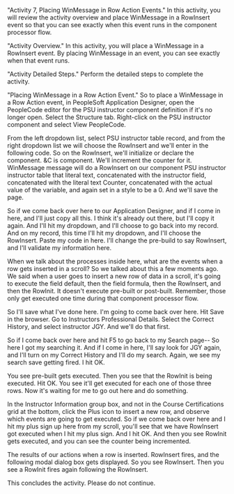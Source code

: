 "Activity 7, Placing WinMessage in Row Action Events." In this activity, you will review the activity overview and place WinMessage in a RowInsert event so that you can see exactly when this event runs in the component processor flow.

"Activity Overview." In this activity, you will place a WinMessage in a RowInsert event. By placing WinMessage in an event, you can see exactly when that event runs.

"Activity Detailed Steps." Perform the detailed steps to complete the activity.

"Placing WinMessage in a Row Action Event." So to place a WinMessage in a Row Action event, in PeopleSoft Application Designer, open the PeopleCode editor for the PSU instructor component definition if it's no longer open. Select the Structure tab. Right-click on the PSU instructor component and select View PeopleCode.

From the left dropdown list, select PSU instructor table record, and from the right dropdown list we will choose the RowInsert and we'll enter in the following code. So on the RowInsert, we'll initialize or declare the component. &C is component. We'll increment the counter for it. WinMessage message will do a RowInsert on our component PSU instructor instructor table that literal text, concatenated with the instructor field, concatenated with the literal text Counter, concatenated with the actual value of the variable, and again set in a style to be a 0. And we'll save the page.

So if we come back over here to our Application Designer, and if I come in here, and I'll just copy all this. I think it's already out there, but I'll copy it again. And I'll hit my dropdown, and I'll choose to go back into my record. And on my record, this time I'll hit my dropdown, and I'll choose the RowInsert. Paste my code in here. I'll change the pre-build to say RowInsert, and I'll validate my information here.

When we talk about the processes inside here, what are the events when a row gets inserted in a scroll? So we talked about this a few moments ago. We said when a user goes to insert a new row of data in a scroll, it's going to execute the field default, then the field formula, then the RowInsert, and then the RowInit. It doesn't execute pre-built or post-built. Remember, those only get executed one time during that component processor flow.

So I'll save what I've done here. I'm going to come back over here. Hit Save in the browser. Go to Instructors Professional Details. Select the Correct History, and select instructor JGY. And we'll do that first.

So if I come back over here and hit F5 to go back to my Search page-- So here I got my searching it. And if I come in here, I'll say look for JGY again, and I'll turn on my Correct History and I'll do my search. Again, we see my search save getting fired. I hit OK.

You see pre-built gets executed. Then you see that the RowInit is being executed. Hit OK. You see it'll get executed for each one of those three rows. Now it's waiting for me to go out here and do something.

In the Instructor Information group box, and not in the Course Certifications grid at the bottom, click the Plus icon to insert a new row, and observe which events are going to get executed. So if we come back over here and I hit my plus sign up here from my scroll, you'll see that we have RowInsert got executed when I hit my plus sign. And I hit OK. And then you see RowInit gets executed, and you can see the counter being incremented.

The results of our actions when a row is inserted. RowInsert fires, and the following modal dialog box gets displayed. So you see RowInsert. Then you see a RowInit fires again following the RowInsert.

This concludes the activity. Please do not continue.